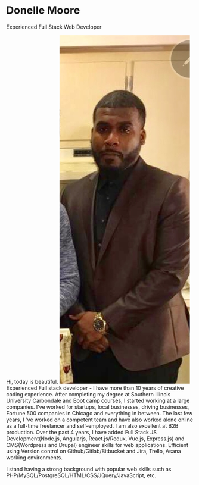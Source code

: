# Donelle Moore
Experienced Full Stack Web Developer

Hi, today is beautiful.
![alt Donelle Moore](https://github.com/DonWorkZ/DonelleMoore/blob/master/assets/img/me.jpeg)
Experienced Full stack developer - I have more than 10 years of creative coding experience.
After completing my degree at Southern Illinois University Carbondale and Boot camp courses, I started working at a large companies. I've worked for startups, local businesses, driving businesses, Fortune 500 companies in Chicago and everything in between. The last few years, I 've worked on a competent team and have also worked alone online as a full-time freelancer and self-employed. I am also excellent at B2B production. Over the past 4 years, I have added Full Stack JS Development(Node.js, Angularjs, React.js/Redux, Vue.js, Express.js) and CMS(Wordpress and Drupal) engineer skills for web applications. Efficient using Version control on Github/Gitlab/Bitbucket and Jira, Trello, Asana working environments.

I stand having a strong background with popular web skills such as PHP/MySQL/PostgreSQL/HTML/CSS/JQuery/JavaScript, etc.
